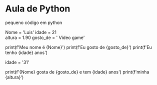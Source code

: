 # Aula de Python
 pequeno código em python

Nome = 'Luis' 
idade = 21  
altura = 1.90 
gosto_de = ' Video game'


print(f'Meu nome é {Nome}')
print(f'Eu gosto de {gosto_de}')
print(f'Eu tenho {idade} anos')

idade = '31'

print(f'{Nome} gosta de {gosto_de} e tem {idade} anos')
print(f'minha {altura}')
